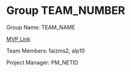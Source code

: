# Group TEAM_NUMBER
Group Name: TEAM_NAME

[MVP Link](http://cs196.cs.illinois.edu)

Team Members: faizms2, alp10

Project Manager: PM_NETID
